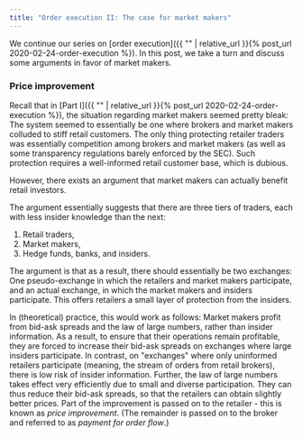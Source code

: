 ```yaml
---
title: "Order execution II: The case for market makers"
---
```


We continue our series on [order execution]({{ "" | relative_url }}{% post_url 2020-02-24-order-execution %}). In this post, we take a turn and discuss some arguments in favor of market makers.

### Price improvement

Recall that in [Part I]({{ "" | relative_url }}{% post_url 2020-02-24-order-execution %}), the situation regarding market makers seemed pretty bleak: The system seemed to essentially be one where brokers and market makers colluded to stiff retail customers. The only thing protecting retailer traders was essentially competition among brokers and market makers (as well as some transparency regulations barely enforced by the SEC). Such protection requires a well-informed retail customer base, which is dubious.

However, there exists an argument that market makers can actually benefit retail investors.

The argument essentially suggests that there are three tiers of traders, each with less insider knowledge than the next:

1. Retail traders, 
2. Market makers,
3. Hedge funds, banks, and insiders.

The argument is that as a result, there should essentially be two exchanges: One pseudo-exchange in which the retailers and market makers participate, and an actual exchange, in which the market makers and insiders participate. This offers retailers a small layer of protection from the insiders.

In (theoretical) practice, this would work as follows: Market makers profit from bid-ask spreads and the law of large numbers, rather than insider information. As a result, to ensure that their operations remain profitable, they are forced to increase their bid-ask spreads on exchanges where large insiders participate. In contrast, on "exchanges" where only uninformed retailers participate (meaning, the stream of orders from retail brokers), there is low risk of insider information. Further, the law of large numbers takes effect very efficiently due to small and diverse participation. They can thus reduce their bid-ask spreads, so that the retailers can obtain slightly better prices. Part of the improvement is passed on to the retailer - this is known as _price improvement_. (The remainder is passed on to the broker and referred to as _payment for order flow_.)
